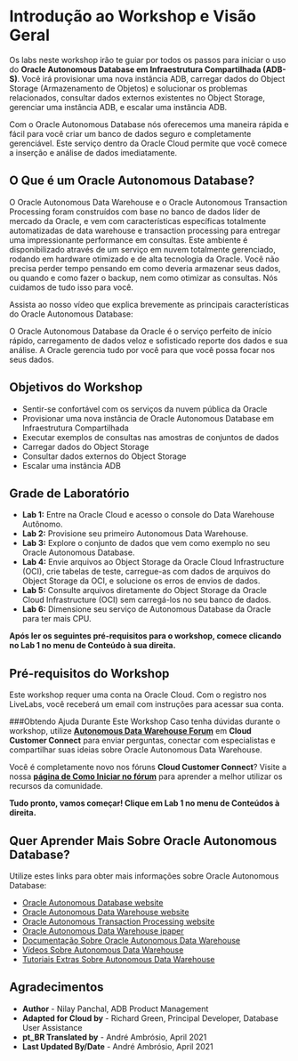 # Introdução ao Workshop e Visão Geral

Os labs neste workshop irão te guiar por todos os passos para iniciar o uso do **Oracle Autonomous Database em Infraestrutura Compartilhada (ADB-S)**. Você irá provisionar uma nova instância ADB, carregar dados do Object Storage (Armazenamento de Objetos) e solucionar os problemas relacionados, consultar dados externos existentes no Object Storage, gerenciar uma instância ADB, e escalar uma instância ADB.

Com o Oracle Autonomous Database nós oferecemos uma maneira rápida e fácil para você criar um banco de dados seguro e completamente gerenciável. Este serviço dentro da Oracle Cloud permite que você comece a inserção e análise de dados imediatamente.

## O Que é um Oracle Autonomous Database?
O Oracle Autonomous Data Warehouse e o Oracle Autonomous Transaction Processing foram construídos com base no banco de dados líder de mercado da Oracle, e vem com características específicas totalmente automatizadas de data warehouse e transaction processing para entregar uma impressionante performance em consultas. Este ambiente é disponibilizado através de um serviço em nuvem totalmente gerenciado, rodando em hardware otimizado e de alta tecnologia da Oracle. Você não precisa perder tempo pensando em como deveria armazenar seus dados, ou quando e como fazer o backup, nem como otimizar as consultas. Nós cuidamos de tudo isso para você.

Assista ao nosso vídeo que explica brevemente as principais características do Oracle Autonomous Database:

[](youtube:c-DUIePFKco)

O Oracle Autonomous Database da Oracle é o serviço perfeito de início rápido, carregamento de dados veloz e sofisticado reporte dos dados e sua análise. A Oracle gerencia tudo por você para que você possa focar nos seus dados.

## Objetivos do Workshop
- Sentir-se confortável com os serviços da nuvem pública da Oracle
- Provisionar uma nova instância de Oracle Autonomous Database em Infraestrutura Compartilhada
- Executar exemplos de consultas nas amostras de conjuntos de dados
- Carregar dados do Object Storage
- Consultar dados externos do Object Storage
- Escalar uma instância ADB

## Grade de Laboratório
- **Lab 1:** Entre na Oracle Cloud e acesso o console do Data Warehouse Autônomo.
- **Lab 2:** Provisione seu primeiro Autonomous Data Warehouse.
- **Lab 3:** Explore o conjunto de dados que vem como exemplo no seu Oracle Autonomous Database.
- **Lab 4:** Envie arquivos ao Object Storage da Oracle Cloud Infrastructure (OCI), crie tabelas de teste, carregue-as com dados de arquivos do Object Storage da OCI, e solucione os erros de envios de dados.
- **Lab 5:** Consulte arquivos diretamente do Object Storage da Oracle Cloud Infrastructure (OCI) sem carregá-los no seu banco de dados.
- **Lab 6:** Dimensione seu serviço de Autonomous Database da Oracle para ter mais CPU.

**Após ler os seguintes pré-requisitos para o workshop, comece clicando no Lab 1 no menu de Conteúdo à sua direita.**

## Pré-requisitos do Workshop
Este workshop requer uma conta na Oracle Cloud. Com o registro nos LiveLabs, você receberá um email com instruções para acessar sua conta.

###Obtendo Ajuda Durante Este Workshop
Caso tenha dúvidas durante o workshop, utilize <a href="https://cloudcustomerconnect.oracle.com/resources/32a53f8587/summary" target="\_blank">**Autonomous Data Warehouse Forum**</a> em **Cloud Customer Connect** para enviar perguntas, conectar com especialistas e compartilhar suas ideias sobre Oracle Autonomous Data Warehouse.

Você é completamente novo nos fóruns **Cloud Customer Connect**</a>? Visite a nossa <a href="https://cloudcustomerconnect.oracle.com/pages/1f00b02b84" target="\_blank">**página de Como Iniciar no fórum**</a> para aprender a melhor utilizar os recursos da comunidade.

**Tudo pronto, vamos começar! Clique em Lab 1 no menu de Conteúdos à direita.**

## Quer Aprender Mais Sobre Oracle Autonomous Database?

Utilize estes links para obter mais informações sobre Oracle Autonomous Database:

- <a href="https://www.oracle.com/database/autonomous-database.html" target="\_blank">Oracle Autonomous Database website</a>
- <a href="https://www.oracle.com/database/adw-cloud.html" target="\_blank">Oracle Autonomous Data Warehouse website</a>
- <a href="https://www.oracle.com/database/atp-cloud.html" target="\_blank">Oracle Autonomous Transaction Processing website</a>
- <a href="http://www.oracle.com/us/products/database/autonomous-dw-cloud-ipaper-3938921.pdf" target="\_blank">Oracle Autonomous Data Warehouse ipaper</a>
- <a href="https://docs.oracle.com/en/cloud/paas/autonomous-data-warehouse-cloud/index.html" target="\_blank">Documentação Sobre Oracle Autonomous Data Warehouse</a>
- <a href="https://docs.oracle.com/en/cloud/paas/autonomous-data-warehouse-cloud/videos.html" target="\_blank">Vídeos Sobre Autonomous Data Warehouse</a>
- <a href="https://docs.oracle.com/en/cloud/paas/autonomous-data-warehouse-cloud/tutorials.html" target="\_blank">Tutoriais Extras Sobre Autonomous Data Warehouse</a>

## Agradecimentos

- **Author** - Nilay Panchal, ADB Product Management
- **Adapted for Cloud by** - Richard Green, Principal Developer, Database User Assistance
- **pt_BR Translated by** - André Ambrósio, April 2021
- **Last Updated By/Date** - André Ambrósio, April 2021
